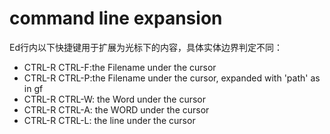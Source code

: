 # command line expansion

Ed行内以下快捷键用于扩展为光标下的内容，具体实体边界判定不同：

- CTRL-R CTRL-F:the Filename under the cursor
- CTRL-R CTRL-P:the Filename under the cursor, expanded with 'path' as in gf
- CTRL-R CTRL-W: the Word under the cursor
- CTRL-R CTRL-A: the WORD under the cursor
- CTRL-R CTRL-L: the line under the cursor